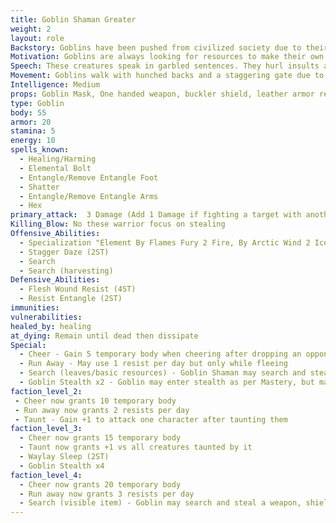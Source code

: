 ```yaml
---
title: Goblin Shaman Greater
weight: 2
layout: role
Backstory: Goblins have been pushed from civilized society due to their cruel nature and disgusting features. Due to having no morality, these creatures are always trying to take things that aren't theirs and to cause pain in any way possible.
Motivation: Goblins are always looking for resources to make their own. They will steal any leaves or resources that aren't locked down. They give these items as offerings for some greater unknown power. 
Speech: These creatures speak in garbled sentences. They hurl insults and mockeries at every chance.
Movement: Goblins walk with hunched backs and a staggering gate due to living in small caves and other underground dwellings.
Intelligence: Medium
props: Goblin Mask, One handed weapon, buckler shield, leather armor rep
type: Goblin
body: 55
armor: 20 
stamina: 5
energy: 10
spells_known:
  - Healing/Harming 
  - Elemental Bolt
  - Entangle/Remove Entangle Foot
  - Shatter
  - Entangle/Remove Entangle Arms
  - Hex
primary_attack:  3 Damage (Add 1 Damage if fighting a target with another ally) 
Killing_Blow: No these warrior focus on stealing
Offensive_Abilities:
  - Specialization "Element By Flames Fury 2 Fire, By Arctic Wind 2 Ice, By Crushing Earth 2 Stone, By Thunders Crash 2 Lightning"
  - Stagger Daze (2ST)
  - Search
  - Search (harvesting)
Defensive_Abilities:
  - Flesh Wound Resist (4ST)
  - Resist Entangle (2ST)
immunities:
vulnerabilities: 
healed_by: healing
at_dying: Remain until dead then dissipate
Special: 
  - Cheer - Gain 5 temporary body when cheering after dropping an opponent.
  - Run Away - May use 1 resist per day but only while fleeing
  - Search (leaves/basic resources) - Goblin Shaman may search and steal leaves/basic resources
  - Goblin Stealth x2 - Goblin may enter stealth as per Mastery, but may move around anywhere and remain hidden. When stealing or doing an attack, becomes visible on 3 count
faction_level_2:
 - Cheer now grants 10 temporary body
 - Run away now grants 2 resists per day
 - Taunt - Gain +1 to attack one character after taunting them
faction_level_3: 
  - Cheer now grants 15 temporary body
  - Taunt now grants +1 vs all creatures taunted by it
  - Waylay Sleep (2ST)
  - Goblin Stealth x4
faction_level_4: 
  - Cheer now grants 20 temporary body
  - Run away now grants 3 resists per day 
  - Search (visible item) - Goblin may search and steal a weapon, shield, or other visible item. 
---
```

